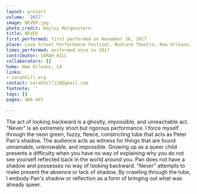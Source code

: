 ```yaml
---
layout: project
volume: '2017'
image: NEVER.jpg
photo_credit: Hayley Morgenstern
title: NEVER
first_performed: first performed on November 26, 2017
place: Love School Performance Festival, Mudlark Theatre, New Orleans, LA
times_performed: performed once in 2017
contributor: SARAH HILL
collaborators: []
home: New Orleans, LA
links:
- sarahhill.org
contact: sarahhill128@gmail.com
footnote: ''
tags: []
pages: 466-467

---
```


The act of looking backward is a ghostly, impossible, and unreachable act. "Never" is an extremely short but rigorous performance. I force myself through the neon green, fuzzy, fleece, constricting tube that acts as Peter Pan's shadow. The audience acts as witness for things that are found unnamable, unknowable, and impossible. Growing up as a queer child presents a difficulty when you have no way of explaining why you do not see yourself reflected back in the world around you. Pan does not have a shadow and possesses no way of looking backward. "Never" attempts to make present the absence or lack of shadow. By crawling through the tube, I embody Pan's shadow or reflection as a form of bringing out what was already queer.
